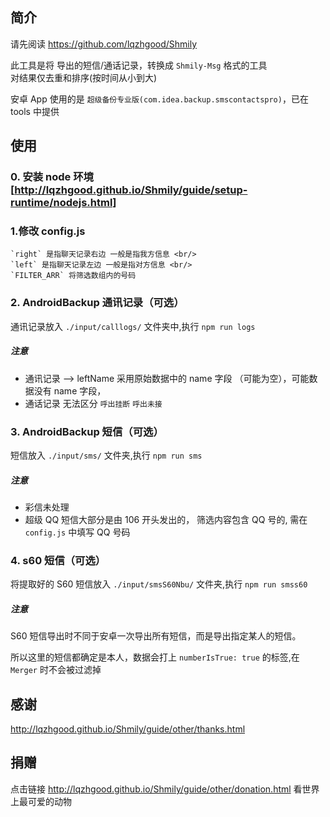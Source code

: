## 简介

请先阅读 https://github.com/lqzhgood/Shmily

此工具是将 导出的短信/通话记录，转换成 `Shmily-Msg` 格式的工具 <br/>
对结果仅去重和排序(按时间从小到大) <br/>

安卓 App 使用的是 `超级备份专业版(com.idea.backup.smscontactspro)`，已在 tools 中提供 <br/>

## 使用

### 0. 安装 node 环境 [http://lqzhgood.github.io/Shmily/guide/setup-runtime/nodejs.html]

### 1.修改 config.js

```
`right` 是指聊天记录右边 一般是指我方信息 <br/>
`left` 是指聊天记录左边 一般是指对方信息 <br/>
`FILTER_ARR` 将筛选数组内的号码
```

### 2. AndroidBackup 通讯记录（可选）

通讯记录放入 `./input/calllogs/` 文件夹中,执行 `npm run logs`

##### 注意

-   通讯记录 --> leftName 采用原始数据中的 name 字段 （可能为空），可能数据没有 name 字段，
-   通话记录 无法区分 `呼出挂断` `呼出未接`

### 3. AndroidBackup 短信（可选）

短信放入 `./input/sms/` 文件夹,执行 `npm run sms`

##### 注意

-   彩信未处理
-   超级 QQ 短信大部分是由 106 开头发出的， 筛选内容包含 QQ 号的, 需在 `config.js` 中填写 QQ 号码

### 4. s60 短信（可选）

将提取好的 S60 短信放入 `./input/smsS60Nbu/` 文件夹,执行 `npm run smss60`

##### 注意

S60 短信导出时不同于安卓一次导出所有短信，而是导出指定某人的短信。

所以这里的短信都确定是本人，数据会打上 `numberIsTrue: true` 的标签,在 `Merger` 时不会被过滤掉

## 感谢

http://lqzhgood.github.io/Shmily/guide/other/thanks.html

## 捐赠

点击链接 http://lqzhgood.github.io/Shmily/guide/other/donation.html 看世界上最可爱的动物

